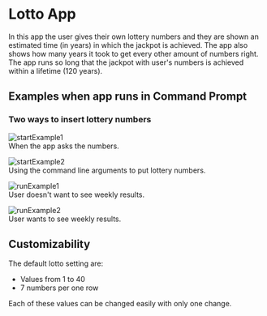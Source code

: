 # Lotto App

In this app the user gives their own lottery numbers and they are shown an estimated time (in years) in which
the jackpot is achieved. The app also shows how many years it took to get every other amount of numbers right.
The app runs so long that the jackpot with user's numbers is achieved within a lifetime (120 years).


## Examples when app runs in Command Prompt

### Two ways to insert lottery numbers

![startExample1](https://github.com/ArturHaavisto/school/blob/main/media/startExample1.png)\
When the app asks the numbers.

![startExample2](https://github.com/ArturHaavisto/school/blob/main/media/startExample2.png)\
Using the command line arguments to put lottery numbers.

![runExample1](https://github.com/ArturHaavisto/school/blob/main/media/runExample1.png)\
User doesn't want to see weekly results.

![runExample2](https://github.com/ArturHaavisto/school/blob/main/media/runExample2.png)\
User wants to see weekly results.

## Customizability

The default lotto setting are:
* Values from 1 to 40
* 7 numbers per one row

Each of these values can be changed easily with only one change.
